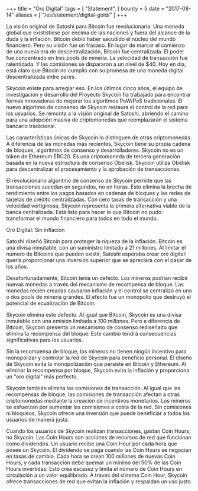 +++
title = "Oro Digital"
tags = [
    "Statement",
]
bounty = 5
date = "2017-08-14"
aliases = [
	"/es/statement/digital-gold/"
]
+++

La visión original de Satoshi para Bitcoin fue revolucionaria. Una moneda global que exististiese por encima de las naciones
y fuera del alcance de la duda y la inflación. Bitcoin debió haber sacudido el núcleo del mundo financiero.
Pero su visión fue un fracaso. En lugar de marcar el comienzo de una nueva era de descentralización, Bitcoin fue centralizada.
El poder fue concentrado en tres pools de minería. La velocidad de transacción fue ralentizada. Y las comisiones se dispararon a un
nivel de $40. Hoy en día, está claro que Bitcoin no cumplió con su promesa de una moneda digital descentralizada entre pares.

Skycoin existe para arreglar eso. En los últimos cinco años, el equipo de investigación y desarrollo del Proyecto Skycoin ha trabajado
para encontrar formas innovadoras de mejorar los algoritmos PoW/PoS tradicionales. El nuevo algoritmo de consenso de Skycoin restaura el
control de la red para los usuarios. Se remonta a la visión original de Satoshi, abriendo el camino para una adopción masiva de
criptomonedas que reemplazarán el sistema bancario tradicional.

Las características únicas de Skycoin lo distinguen de otras criptomonedas. A diferencia de las monedas más recientes, Skycoin tiene su
propia cadena de bloques, algoritmos de consenso y desarrolladores. Skycoin no es un token de Ethereum ERC20. Es una criptomoneda de
tercera generación basada en la nueva estructura de consenso Obelisk. Skycoin utiliza Obelisk para descentralizar el procesamiento y
la aprobación de transacciones.

El revolucionario algoritmo de consenso de Skycoin permite que las transacciones sucedan en segundos, no en horas. Esto elimina la brecha
de rendimiento entre los pagos basados en cadenas de bloques y las redes de tarjetas de crédito centralizadas. Con cero tasas de
transacción y una velocidad vertiginosa, Skycoin representa la primera alternativa viable de la banca centralizada. Está listo para hacer
lo que Bitcoin no pudo: transformar el mundo financiero para todos en todo el mundo.

Oro Digital: Sin inflación

Satoshi diseñó Bitcoin para proteger la riqueza de la inflación. Bitcoin es una divisa inmutable, con un suministro limitado a 21 millones.
Al limitar el número de Bitcoins que pueden existir, Satoshi esperaba crear oro digital: quería proporcionar una inversión superior que se
apreciara con el pasar de los años.

Desafortunadamente, Bitcoin tenía un defecto. Los mineros podrían recibir nuevas monedas a través del mecanismo de recompensa de bloque.
Las monedas recién creadas causaron inflación y el control se centralizó en uno o dos pools de minería grandes. El efecto fue un monopolio
que destruyó el potencial de ecualización de Bitcoin.

Skycoin elimina este defecto. Al igual que Bitcoin, Skycoin es una divisa inmutable con una emisión limitada a 100 millones. Pero a
diferencia de Bitcoin, Skycoin presenta un mecanismo de consenso rediseñado que elimina la recompensa del bloque. Este cambio tendrá
consecuencias significativas para los usuarios.

Sin la recompensa de bloque, los mineros no tienen ningún incentivo para monopolizar y controlar la red de Skycoin para beneficio
personal. El diseño de Skycoin evita la monopolización que persiste en Bitcoin y Ethereum. Al eliminar la recompensa por bloque,
Skycoin evita la inflación y proporciona un "oro digital" más perfecto.

Skycoin también elimina las comisiones de transacción. Al igual que las recompensas de bloque, las comisiones de transacción afectan a
otras criptomonedas mediante la creación de incentivos monetarios. Los mineros se esfuerzan por aumentar las comisiones a costa de la
red. Sin comisiones ni bloqueos, Skycoin ofrece una inversión que puede beneficiar a todos los usuarios de manera justa.

Cuando los usuarios de Skycoin realizan transacciones, gastan Coin Hours, no Skycoin. Las Coin Hours son acciones de recursos de red
que funcionan como dividendos. Un usuario recibe una Coin Hour por cada hora que posee un Skycoin. El dividendo se paga cuando las
Coin Hours se negocian en tasas de cambio. Cada hora se crean 100 millones de nuevas Coin Hours, y cada transacción debe quemar un
mínimo del 50% de las Coin Hours invertidas. Esto crea escasez y limita el número de Coin Hours en circulación a un valor equilibrado.
A través del sistema Coin Hour, Skycoin ofrece transacciones de red que evitan la inflación y respaldan un uso justo.

